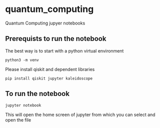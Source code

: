 # quantum_computing
Quantum Computing jupyer notebooks


## Prerequists to run the notebook

The best way is to start with a python virtual environment

```
python3 -m venv
```

Please install qiskit and dependent libraries

```
pip install qiskit jupyter kaleidoscope
```

## To run the notebook

```
jupyter notebook
```

This will open the home screen of jupyter from which you can select and open the file
